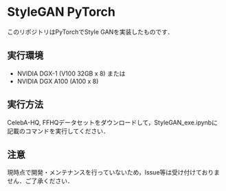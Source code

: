 # StyleGAN PyTorch

このリポジトリはPyTorchでStyle GANを実装したものです．

## 実行環境
* NVIDIA DGX-1 (V100 32GB x 8)
または
* NVIDIA DGX A100 (A100 x 8)

## 実行方法
CelebA-HQ, FFHQデータセットをダウンロードして，StyleGAN_exe.ipynbに記載のコマンドを実行してください．

## 注意
現時点で開発・メンテナンスを行っていないため，Issue等は受け付けておりません．ご了承ください．
